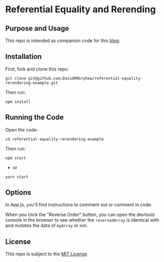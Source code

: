 # Referential Equality and Rerending

## Purpose and Usage

This repo is intended as companion code for this [blog]().

## Installation

First, fork and clone this repo:
```
git clone git@github.com:DavidRMorphew/referential-equality-rerendering-example.git
```

Then run:
```
npm install
```

## Running the Code

Open the code:
```
cd referential-equality-rerendering-example
```
Then run:
```
npm start
```
* or 
```
yarn start
```

## Options

In App.js, you'll find instructions to comment out or comment in code.

When you click the "Reverse Order" button, you can open the devtools console in the browser to see whether the `reversedArray` is identical with and mutates the data of `myArray` or not.

## License

This repo is subject to the [MIT License](https://github.com/DavidRMorphew/referential-equality-rerendering-example/blob/main/LICENSE.txt)